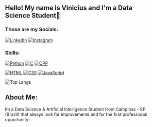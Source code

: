 ## Hello! My name is Vinicius and I'm a Data Science Student👋

### Those are my Socials:
[![LinkedIn](https://img.shields.io/badge/LinkedIn-0077B5?style=for-the-badge&logo=linkedin&logoColor=white)](www.linkedin.com/in/nniedev)
[![Instagram](https://img.shields.io/badge/Instagram-E4405F?style=for-the-badge&logo=instagram&logoColor=white)](https://www.instagram.com/76539a/)

### Skills:
[![Python](https://img.shields.io/badge/Python-3776AB?style=for-the-badge&logo=python&logoColor=white)](https://github.com/nniedev/penguins-imput)
[![C](https://img.shields.io/badge/C-00599C?style=for-the-badge&logo=c&logoColor=white)](https://github.com/nniedev/simulador-aspirador)
[![CPP](https://img.shields.io/badge/C%2B%2B-00599C?style=for-the-badge&logo=c%2B%2B&logoColor=white)](https://github.com/nniedev/Evacuation-Protocol)

[![HTML](https://img.shields.io/badge/HTML-239120?style=for-the-badge&logo=html5&logoColor=white)](https://github.com/nniedev/landing-page-1)
[![CSS](https://img.shields.io/badge/CSS-239120?&style=for-the-badge&logo=css3&logoColor=white)](https://github.com/nniedev/landing-page-1)
[![JavaScript](https://img.shields.io/badge/JavaScript-323330?style=for-the-badge&logo=javascript&logoColor=F7DF1E)](https://github.com/nniedev/landing-page-2)


<!--![Vinnie's GitHub stats](https://github-readme-stats.vercel.app/api?username=nniedev&show_icons=true&theme=tokyonight)-->

![Top Langs](https://github-readme-stats.vercel.app/api/top-langs/?username=nniedev&layout=compact)

## About Me:
Im a Data Science & Artificial Intelligence Student from Campinas - SP (Brazil) that always look for improvements and for the first professional opportunity!
